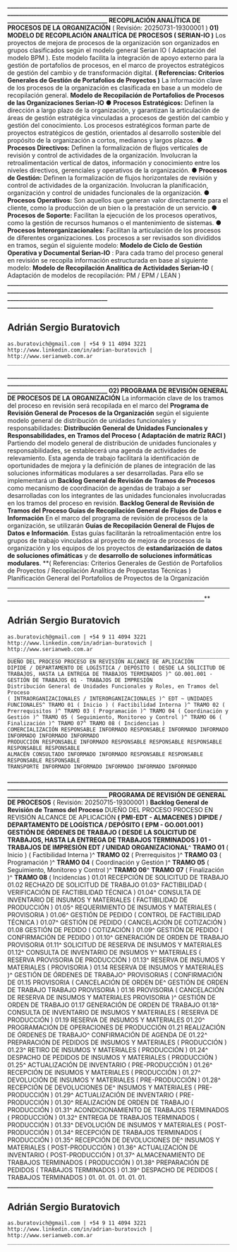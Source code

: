 **________________________________________________________________________________________________________________________________________________________________________________________
RECOPILACIÓN ANALÍTICA DE PROCESOS DE LA ORGANIZACIÓN**
( Revisión: 20250731-19300001 )
**01) MODELO DE RECOPILACIÓN ANALITÍCA DE PROCESOS ( SERIAN-IO )**
Los proyectos de mejora de procesos de la organización son organizados en grupos clasificados según el modelo general Serian IO ( Adaptación
del modelo BPM ). Este modelo facilita la integración de apoyo externo para la gestión de portafolios de procesos, en el marco de proyectos
estratégicos de gestión del cambio y de transformación digital.
**( Referencias: Criterios Generales de Gestión de Portafolios de Proyectos )**
La información clave de los procesos de la organización es clasificada en base a un modelo de recopilación general.
**Modelo de Recopilación de Portafolios de Procesos de las Organizaciones Serian-IO**
● **Procesos Estratégicos:** Definen la dirección a largo plazo de la organización, y garantizan la articulación de áreas de gestión estratégica vinculadas a
procesos de gestión del cambio y gestión del conocimiento. Los procesos estratégicos forman parte de proyectos estratégicos de gestión, orientados al
desarrollo sostenible del propósito de la organización a cortos, medianos y largos plazos.
● **Procesos Directivos:** Definen la formalización de flujos verticales de revisión y control de actividades de la organización. Involucran la retroalimentación
vertical de datos, información y conocimiento entre los niveles directivos, gerenciales y operativos de la organización.
● **Procesos de Gestión:** Definen la formalización de flujos horizontales de revisión y control de actividades de la organización. Involucran la planificación,
organización y control de unidades funcionales de la organización.
● **Procesos Operativos:** Son aquellos que generan valor directamente para el cliente, como la producción de un bien o la prestación de un servicio.
**● Procesos de Soporte:** Facilitan la ejecución de los procesos operativos, como la gestión de recursos humanos o el mantenimiento de sistemas.
**● Procesos Interorganizacionales:** Facilitan la articulación de los procesos de diferentes organizaciones.
Los procesos a ser revisados son divididos en tramos, según el siguiente modelo:
**Modelo de Ciclo de Gestión Operativa y Documental Serian-IO** :
Para cada tramo del proceso general en revisión se recopila información estructurada en base al siguiente modelo:
**Modelo de Recopilación Analítica de Actividades Serian-IO**
( Adaptación de modelos de recopilación: PM / EPM / LEAN )
**________________________________________________________________________________________________________________________________________________________________________________________
______________________________________________________________________**

## Adrián Sergio Buratovich

```
as.buratovich@gmail.com | +54 9 11 4094 3221
http://www.linkedin.com/in/adrian-buratovich | http://www.serianweb.com.ar
_______________________________________________________________________
```

**________________________________________________________________________________________________________________________________________________________________________________________
02) PROGRAMA DE REVISIÓN GENERAL DE PROCESOS DE LA ORGANIZACIÓN**
La información clave de los tramos del proceso en revisión será recopilada en el marco del **Programa de Revisión General de Procesos de la
Organización** según el siguiente modelo general de distribución de unidades funcionales y responsabilidades:
**Distribución General de Unidades Funcionales y Responsabilidades, en Tramos del Proceso ( Adaptación de matriz RACI )**
Partiendo del modelo general de distribución de unidades funcionales y responsabilidades, se establecerá una agenda de actividades de
relevamiento. Esta agenda de trabajo facilitará la identificación de oportunidades de mejora y la definición de planes de integración de las
soluciones informáticas modulares a ser desarrolladas.
Para ello se implementará un **Backlog General de Revisión de Tramos de Procesos** como mecanismo de coordinación de agendas de trabajo
a ser desarrolladas con los integrantes de las unidades funcionales involucradas en los tramos del proceso en revisión.
**Backlog General
de Revisión de Tramos del Proceso
Guías de Recopilación General
de Flujos de Datos e Información**
En el marco del programa de revisión de procesos de la organización, se utilizarán **Guías de Recopilación General de Flujos de Datos e
Información**. Estas guías facilitarán la retroalimentación entre los grupos de trabajo vinculados al proyecto de mejora de procesos de la
organización y los equipos de los proyectos de **estandarización de datos de soluciones ofimáticas** y de **desarrollo de soluciones
informáticas modulares**.
**( Referencias: Criterios Generales de Gestión de Portafolios de Proyectos / Recopilación Analítica de Propuestas Técnicas )
Planificación General del Portafolios de Proyectos de la Organización
________________________________________________________________________________________________________________________________________________________________________________________
______________________________________________________________________**

## Adrián Sergio Buratovich

```
as.buratovich@gmail.com | +54 9 11 4094 3221
http://www.linkedin.com/in/adrian-buratovich | http://www.serianweb.com.ar
_______________________________________________________________________
DUEÑO DEL PROCESO PROCESO EN REVISIÓN ALCANCE DE APLICACIÓN
DIPIDE / DEPARTAMENTO DE LOGÍSTICA / DEPÓSITO ( DESDE LA SOLICITUD DE TRABAJOS, HASTA LA ENTREGA DE TRABAJOS TERMINADOS )^ GO.001.001 - GESTIÓN DE TRABAJOS 01 - TRABAJOS DE IMPRESIÓN
Distribución General de Unidades Funcionales y Roles, en Tramos del Proceso
( INTRAORGANIZACIONALES / INTERORGANIZACIONALES )^ EDT ~ UNIDADES FUNCIONALES^ TRAMO 01 ( Inicio ) ( Factibilidad Interna )^ TRAMO 02 ( Prerrequisitos )^ TRAMO 03 ( Programación )^ TRAMO 04 ( Coordinación y Gestión )^ TRAMO 05 ( Seguimiento, Monitoreo y Control )^ TRAMO 06 ( Finalización )^ TRAMO 07^ TRAMO 08 ( Incidencias )
COMERCIALIZACIÓN RESPONSABLE INFORMADO RESPONSABLE INFORMADO INFORMADO INFORMADO INFORMADO INFORMADO
PRODUCCIÓN RESPONSABLE INFORMADO RESPONSABLE RESPONSABLE RESPONSABLE RESPONSABLE RESPONSABLE
ALMACÉN CONSULTADO INFORMADO INFORMADO RESPONSABLE RESPONSABLE RESPONSABLE RESPONSABLE
TRANSPORTE INFORMADO INFORMADO INFORMADO INFORMADO INFORMADO
```

**________________________________________________________________________________________________________________________________________________________________________________________
PROGRAMA DE REVISIÓN DE GENERAL DE PROCESOS**
( Revisión: 20250715-19300001 )
**Backlog General de Revisión de Tramos del Proceso**
DUEÑO DEL PROCESO PROCESO EN REVISIÓN ALCANCE DE APLICACIÓN
**( PMI-EDT - ALMACENES )
DIPIDE / DEPARTAMENTO DE LOGÍSTICA / DEPÓSITO
( EPM - GO.001.001 )
GESTIÓN DE ÓRDENES DE TRABAJO
( DESDE LA SOLICITUD DE TRABAJOS, HASTA LA ENTREGA DE TRABAJOS TERMINADOS )
01 - TRABAJOS DE IMPRESIÓN
EDT / UNIDAD ORGANIZACIONAL**^ **TRAMO 01** ( Inicio ) ( Factibilidad Interna )^ **TRAMO 02** ( Prerrequisitos )^ **TRAMO 03** ( Programación )^ **TRAMO 04** ( Coordinación y Gestión )^ **TRAMO 05** ( Seguimiento, Monitoreo y Control )^ **TRAMO 06**^ **TRAMO 07** ( Finalización )^ **TRAMO 08** ( Incidencias )
01.01 RECEPCIÓN DE SOLICITUD DE TRABAJO
01.02 RECHAZO DE SOLICITUD DE TRABAJO
01.03^ FACTIBILIDAD ( VERIFICACIÓN DE FACTIBILIDAD TÉCNICA )
01.04^ CONSULTA DE INVENTARIO DE INSUMOS Y MATERIALES ( FACTIBILIDAD DE PRODUCCIÓN )
01.05^ REQUERIMIENTO DE INSUMOS Y MATERIALES ( PROVISORIA )
01.06^ GESTIÓN DE PEDIDO ( CONTROL DE FACTIBILIDAD TÉCNICA )
01.07^ GESTIÓN DE PEDIDO ( CANCELACIÓN DE COTIZACIÓN )
01.08 GESTIÓN DE PEDIDO ( COTIZACIÓN )
01.09^ GESTIÓN DE PEDIDO ( CONFIRMACIÓN DE PEDIDO )
01.10^ GENERACIÓN DE ORDEN DE TRABAJO PROVISORIA
01.11^ SOLICITUD DE RESERVA DE INSUMOS Y MATERIALES
01.12^ CONSULTA DE INVENTARIO DE INSUMOS Y^ MATERIALES ( RESERVA PROVISORIA DE PRODUCCIÓN )
01.13^ RESERVA DE INSUMOS Y MATERIALES ( PROVISORIA )
01.14 RESERVA DE INSUMOS Y MATERIALES )^ GESTIÓN DE ÓRDENES DE TRABAJO^ PROVISORIAS ( CONFIRMACIÓN DE
01.15 PROVISORIA ( CANCELACIÓN DE ORDEN DE^ GESTIÓN DE ORDEN DE TRABAJO TRABAJO PROVISORIA )
01.16 PROVISORIA ( CANCELACIÓN DE RESERVA DE INSUMOS Y MATERIALES PROVISORIA )^ GESTIÓN DE ORDEN DE TRABAJO
01.17 GENERACIÓN DE ORDEN DE TRABAJO
01.18^ CONSULTA DE INVENTARIO DE INSUMOS Y MATERIALES ( RESERVA DE PRODUCCIÓN )
01.19 RESERVA DE INSUMOS Y MATERIALES
01.20^ PROGRAMACIÓN DE OPERACIONES DE PRODUCCIÓN
01.21 REALIZACIÓN DE ÓRDENES DE TRABAJO^ CONFIRMACIÓN DE AGENDA DE
01.22^ PREPARACIÓN DE PEDIDOS DE INSUMOS Y MATERIALES ( PRODUCCIÓN )
01.23^ RETIRO DE INSUMOS Y MATERIALES ( PRODUCCIÓN )
01.24^ DESPACHO DE PEDIDOS DE INSUMOS Y MATERIALES ( PRODUCCIÓN )
01.25^ ACTUALIZACIÓN DE INVENTARIO ( PRE-PRODUCCIÓN )
01.26^ RECEPCIÓN DE INSUMOS Y MATERIALES ( PRODUCCIÓN )
01.27^ DEVOLUCIÓN DE INSUMOS Y MATERIALES ( PRE-PRODUCCIÓN )
01.28^ RECEPCIÓN DE DEVOLUCIONES DE^ INSUMOS Y MATERIALES ( PRE-PRODUCCIÓN )
01.29^ ACTUALIZACIÓN DE INVENTARIO ( PRE-PRODUCCIÓN )
01.30^ REALIZACIÓN DE ORDEN DE TRABAJO ( PRODUCCIÓN )
01.31^ ACONDICIONAMIENTO DE TRABAJOS TERMINADOS ( PRODUCCIÓN )
01.32^ ENTREGA DE TRABAJOS TERMINADOS ( PRODUCCIÓN )
01.33^ DEVOLUCIÓN DE INSUMOS Y MATERIALES ( POST-PRODUCCIÓN )
01.34^ RECEPCIÓN DE TRABAJOS TERMINADOS ( PRODUCCIÓN )
01.35^ RECEPCIÓN DE DEVOLUCIONES DE^ INSUMOS Y MATERIALES ( POST-PRODUCCIÓN )
01.36^ ACTUALIZACIÓN DE INVENTARIO ( POST-PRODUCCIÓN )
01.37^ ALMACENAMIENTO DE TRABAJOS TERMINADOS ( PRODUCCIÓN )
01.38^ PREPARACIÓN DE PEDIDOS ( TRABAJOS TERMINADOS )
01.39^ DESPACHO DE PEDIDOS ( TRABAJOS TERMINADOS )
01.
01.
01.
01.
01.
01.
**______________________________________________________________________**

## Adrián Sergio Buratovich

```
as.buratovich@gmail.com | +54 9 11 4094 3221
http://www.linkedin.com/in/adrian-buratovich | http://www.serianweb.com.ar
_______________________________________________________________________
```

